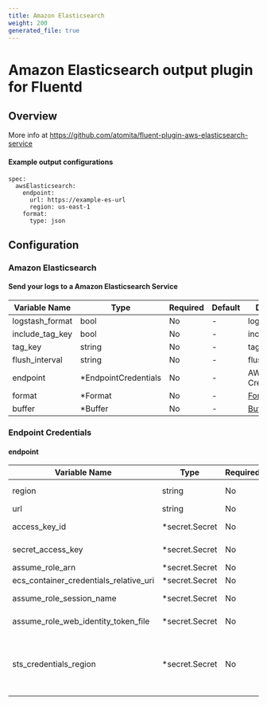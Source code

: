 ```yaml
---
title: Amazon Elasticsearch
weight: 200
generated_file: true
---
```


# Amazon Elasticsearch output plugin for Fluentd
## Overview
  More info at https://github.com/atomita/fluent-plugin-aws-elasticsearch-service

 #### Example output configurations
 ```
 spec:
   awsElasticsearch:
     endpoint:
       url: https://example-es-url
       region: us-east-1
     format:
       type: json
 ```

## Configuration
### Amazon Elasticsearch
#### Send your logs to a Amazon Elasticsearch Service

| Variable Name | Type | Required | Default | Description |
|---|---|---|---|---|
| logstash_format | bool | No | - | logstash_format<br> |
| include_tag_key | bool | No | - | include_tag_key<br> |
| tag_key | string | No | - | tag_key<br> |
| flush_interval | string | No | - | flush_interval<br> |
| endpoint | *EndpointCredentials | No | - | AWS Endpoint Credentials<br> |
| format | *Format | No | - | [Format](../format/)<br> |
| buffer | *Buffer | No | - | [Buffer](../buffer/)<br> |
### Endpoint Credentials
#### endpoint

| Variable Name | Type | Required | Default | Description |
|---|---|---|---|---|
| region | string | No | - | AWS region. It should be in form like us-east-1, us-west-2. Default nil, which means try to find from environment variable AWS_REGION.<br> |
| url | string | No | - | AWS connection url.<br> |
| access_key_id | *secret.Secret | No | - | AWS access key id. This parameter is required when your agent is not running on EC2 instance with an IAM Role.<br> |
| secret_access_key | *secret.Secret | No | - | AWS secret key. This parameter is required when your agent is not running on EC2 instance with an IAM Role.<br> |
| assume_role_arn | *secret.Secret | No | - | Typically, you can use AssumeRole for cross-account access or federation.<br> |
| ecs_container_credentials_relative_uri | *secret.Secret | No | - | Set with AWS_CONTAINER_CREDENTIALS_RELATIVE_URI environment variable value<br> |
| assume_role_session_name | *secret.Secret | No | - | AssumeRoleWithWebIdentity https://docs.aws.amazon.com/STS/latest/APIReference/API_AssumeRoleWithWebIdentity.html<br> |
| assume_role_web_identity_token_file | *secret.Secret | No | - | AssumeRoleWithWebIdentity https://docs.aws.amazon.com/STS/latest/APIReference/API_AssumeRoleWithWebIdentity.html<br> |
| sts_credentials_region | *secret.Secret | No | - | By default, the AWS Security Token Service (AWS STS) is available as a global service, and all AWS STS requests go to a single endpoint at https://sts.amazonaws.com. AWS recommends using Regional AWS STS endpoints instead of the global endpoint to reduce latency, build in redundancy, and increase session token validity. https://docs.aws.amazon.com/IAM/latest/UserGuide/id_credentials_temp_enable-regions.html<br> |
